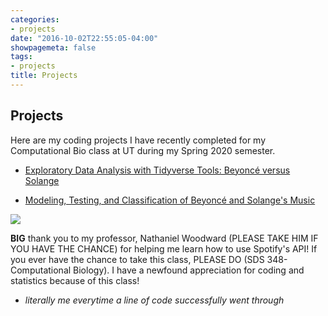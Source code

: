 ```yaml
---
categories:
- projects
date: "2016-10-02T22:55:05-04:00"
showpagemeta: false
tags:
- projects
title: Projects
---
```


## Projects

Here are my coding projects I have recently completed for my Computational Bio class at UT during my Spring 2020 semester. 

- [Exploratory Data Analysis with Tidyverse Tools: Beyoncé versus Solange](/project1gbm/)

- [Modeling, Testing, and Classification of Beyoncé and Solange's Music](/project2gbm/)

![](https://em.wattpad.com/0ec9ea30753ffc0905ce54d9246c0b80c6cb2013/68747470733a2f2f73332e616d617a6f6e6177732e636f6d2f776174747061642d6d656469612d736572766963652f53746f7279496d6167652f2d4a624258634673334a346b78773d3d2d3733383736343835362e313561333739383338613438306537343630343036383836323836362e676966?s=fit&w=720&h=720)

**BIG** thank you to my professor, Nathaniel Woodward (PLEASE TAKE HIM IF YOU HAVE THE CHANCE) for helping me learn how to use Spotify's API! If you ever have the chance to take this class, PLEASE DO (SDS 348- Computational Biology). I have a newfound appreciation for coding and statistics because of this class!


- *literally me everytime a line of code successfully went through*